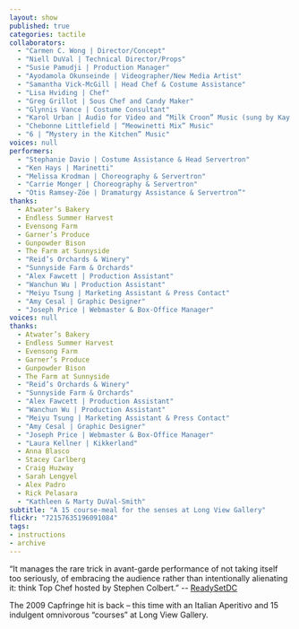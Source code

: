 ```yaml
---
layout: show
published: true
categories: tactile
collaborators: 
  - "Carmen C. Wong | Director/Concept"
  - "Niell DuVal | Technical Director/Props"
  - "Susie Pamudji | Production Manager"
  - "Ayodamola Okunseinde | Videographer/New Media Artist"
  - "Samantha Vick-McGill | Head Chef & Costume Assistance"
  - "Lisa Hviding | Chef"
  - "Greg Grillot | Sous Chef and Candy Maker"
  - "Glynnis Vance | Costume Consultant"
  - "Karol Urban | Audio for Video and “Milk Croon” Music (sung by Kay DuVal)"
  - "Chebonne Littlefield | “Meowinetti Mix” Music"
  - "6 | “Mystery in the Kitchen” Music"
voices: null
performers: 
  - "Stephanie Davio | Costume Assistance & Head Servertron"
  - "Ken Hays | Marinetti"
  - "Melissa Krodman | Choreography & Servertron"
  - "Carrie Monger | Choreography & Servertron"
  - "Otis Ramsey-Zöe | Dramaturgy Assistance & Servertron”"
thanks: 
  - Atwater’s Bakery
  - Endless Summer Harvest
  - Evensong Farm
  - Garner’s Produce
  - Gunpowder Bison
  - The Farm at Sunnyside
  - "Reid’s Orchards & Winery"
  - "Sunnyside Farm & Orchards"
  - "Alex Fawcett | Production Assistant"
  - "Wanchun Wu | Production Assistant"
  - "Meiyu Tsung | Marketing Assistant & Press Contact"
  - "Amy Cesal | Graphic Designer"
  - "Joseph Price | Webmaster & Box-Office Manager"
voices: null
thanks: 
  - Atwater’s Bakery
  - Endless Summer Harvest
  - Evensong Farm
  - Garner’s Produce
  - Gunpowder Bison
  - The Farm at Sunnyside
  - "Reid’s Orchards & Winery"
  - "Sunnyside Farm & Orchards"
  - "Alex Fawcett | Production Assistant"
  - "Wanchun Wu | Production Assistant"
  - "Meiyu Tsung | Marketing Assistant & Press Contact"
  - "Amy Cesal | Graphic Designer"
  - "Joseph Price | Webmaster & Box-Office Manager"
  - "Laura Kellner | Kikkerland"
  - Anna Blasco
  - Stacey Carlberg
  - Craig Huzway
  - Sarah Lengyel
  - Alex Padro
  - Rick Pelasara
  - "Kathleen & Marty DuVal-Smith"
subtitle: "A 15 course-meal for the senses at Long View Gallery"
flickr: "72157635196091084"
tags:
- instructions
- archive
---
```


“It manages the rare trick in avant-garde performance of not taking itself too seriously, of embracing the audience rather than intentionally alienating it: think Top Chef hosted by Stephen Colbert.” -- [ReadySetDC](http://readysetdc.com/2010/05/grabbing-a-tactile-dinner-2/)

The 2009 Capfringe hit is back – this time with an Italian Aperitivo and 15 indulgent omnivorous “courses” at Long View Gallery. 